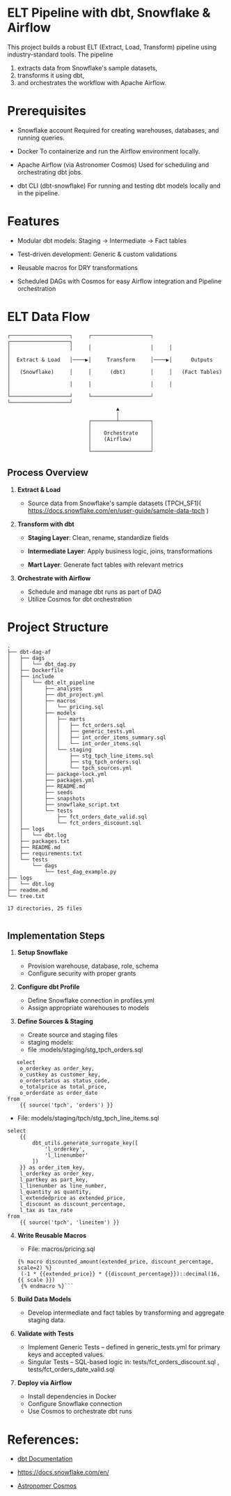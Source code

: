 # ELT Pipeline with dbt, Snowflake & Airflow
This project builds a robust ELT (Extract, Load, Transform) pipeline using industry-standard tools. The pipeline 
1. extracts data from Snowflake's sample datasets, 
2. transforms it using dbt, 
3. and orchestrates the workflow with Apache Airflow.

# Prerequisites
- Snowflake account
Required for creating warehouses, databases, and running queries.

- Docker
To containerize and run the Airflow environment locally.

- Apache Airflow (via Astronomer Cosmos)
Used for scheduling and orchestrating dbt jobs.

- dbt CLI (dbt-snowflake)
For running and testing dbt models locally and in the pipeline.

# Features
- Modular dbt models: Staging → Intermediate → Fact tables

- Test-driven development: Generic & custom validations

- Reusable macros for DRY transformations

- Scheduled DAGs with Cosmos for easy Airflow integration and Pipeline orchestration


# ELT Data Flow

```
┌───────────────────┐     ┌───────────────────┐     ┌───────────────────┐
│                   │     │                   │     │                   │
│  Extract & Load   │────▶│     Transform     │────▶│      Outputs      │
│   (Snowflake)     │     │      (dbt)        │     │   (Fact Tables)   │
│                   │     │                   │     │                   │
└───────────────────┘     └───────────────────┘     └───────────────────┘
                                   ▲                         
                                   │                         
                          ┌────────┴──────────┐              
                          │                   │              
                          │    Orchestrate    │              
                          │    (Airflow)      │              
                          │                   │              
                          └───────────────────┘              
```

## Process Overview

1. **Extract & Load**
   - Source data from Snowflake's sample datasets (TPCH_SF1)( https://docs.snowflake.com/en/user-guide/sample-data-tpch )

2. **Transform with dbt**
   - **Staging Layer**: Clean, rename, standardize fields

   - **Intermediate Layer**: Apply business logic, joins, transformations
   - **Mart Layer**: Generate fact tables with relevant metrics

3. **Orchestrate with Airflow**
   - Schedule and manage dbt runs as part of DAG
   - Utilize Cosmos for dbt orchestration


# Project Structure
```
.
├── dbt-dag-af
│   ├── dags
│   │   └── dbt_dag.py
│   ├── Dockerfile
│   ├── include
│   │   └── dbt_elt_pipeline
│   │       ├── analyses
│   │       ├── dbt_project.yml
│   │       ├── macros
│   │       │   └── pricing.sql
│   │       ├── models
│   │       │   ├── marts
│   │       │   │   ├── fct_orders.sql
│   │       │   │   ├── generic_tests.yml
│   │       │   │   ├── int_order_items_summary.sql
│   │       │   │   └── int_order_items.sql
│   │       │   └── staging
│   │       │       ├── stg_tpch_line_items.sql
│   │       │       ├── stg_tpch_orders.sql
│   │       │       └── tpch_sources.yml
│   │       ├── package-lock.yml
│   │       ├── packages.yml
│   │       ├── README.md
│   │       ├── seeds
│   │       ├── snapshots
│   │       ├── snowflake_script.txt
│   │       └── tests
│   │           ├── fct_orders_date_valid.sql
│   │           └── fct_orders_discount.sql
│   ├── logs
│   │   └── dbt.log
│   ├── packages.txt
│   ├── README.md
│   ├── requirements.txt
│   └── tests
│       └── dags
│           └── test_dag_example.py
├── logs
│   └── dbt.log
├── readme.md
└── tree.txt

17 directories, 25 files


```


## Implementation Steps

1. **Setup Snowflake**
   - Provision warehouse, database, role, schema
   - Configure security with proper grants

2. **Configure dbt Profile**
   - Define Snowflake connection in profiles.yml
   - Assign appropriate warehouses to models

3. **Define Sources & Staging**
   - Create source and staging files
   - staging models:
    -  file :models/staging/stg_tpch_orders.sql
```
   select
    o_orderkey as order_key,
    o_custkey as customer_key,
    o_orderstatus as status_code,
    o_totalprice as total_price,
    o_orderdate as order_date
from
    {{ source('tpch', 'orders') }}

```
   - File: models/staging/tpch/stg_tpch_line_items.sql
```
select
    {{
        dbt_utils.generate_surrogate_key([
            'l_orderkey',
            'l_linenumber'
        ])
    }} as order_item_key,
	l_orderkey as order_key,
	l_partkey as part_key,
	l_linenumber as line_number,
	l_quantity as quantity,
	l_extendedprice as extended_price,
	l_discount as discount_percentage,
	l_tax as tax_rate
from
    {{ source('tpch', 'lineitem') }}
```



4. **Write Reusable Macros**
   -  File: macros/pricing.sql
   ```
   {% macro discounted_amount(extended_price, discount_percentage, scale=2) %}
    (-1 * {{extended_price}} * {{discount_percentage}})::decimal(16, {{ scale }})
    {% endmacro %}```

5. **Build Data Models**
   - Develop intermediate  and fact tables by transforming and aggregate staging data.
   

6. **Validate with Tests**
   - Implement Generic Tests – defined in generic_tests.yml for primary keys and accepted values.
   - Singular Tests – SQL-based logic in: tests/fct_orders_discount.sql , tests/fct_orders_date_valid.sql

7. **Deploy via Airflow**
   - Install dependencies in Docker
   - Configure Snowflake connection
   - Use Cosmos to orchestrate dbt runs



# References:
- [dbt Documentation](https://docs.getdbt.com/docs/build/documentation)

- https://docs.snowflake.com/en/


- [Astronomer Cosmos](https://github.com/astronomer/astronomer-cosmos/)